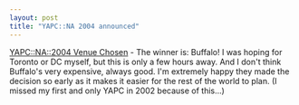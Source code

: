 ```yaml
---
layout: post
title: "YAPC::NA 2004 announced"
---
```




<a href="http://use.perl.org/article.pl?sid=03/08/22/1457214&mode=nested&tid=25">YAPC::NA::2004 Venue Chosen</a> - The winner is: Buffalo! I was hoping for Toronto or DC myself, but this is only a few hours away. And I don't think Buffalo's very expensive, always good. I'm extremely happy they made the decision so early as it makes it easier for the rest of the world to plan. (I missed my first and only YAPC in 2002 because of this...)


